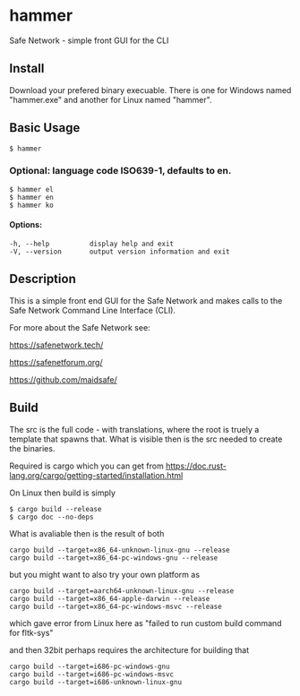 # hammer
Safe Network - simple front GUI for the CLI

## Install

  Download your prefered binary execuable.
  There is one for Windows named "hammer.exe" and another for Linux named "hammer".

## Basic Usage
	$ hammer

### Optional: language code ISO639-1, defaults to en.
	$ hammer el
	$ hammer en
	$ hammer ko

#### Options:
    -h, --help          display help and exit
    -V, --version       output version information and exit

## Description

  This is a simple front end GUI for the Safe Network and makes calls to the Safe Network Command Line Interface (CLI).

  For more about the Safe Network see:

  <https://safenetwork.tech/>

  <https://safenetforum.org/>

  <https://github.com/maidsafe/>

## Build
  The src is the full code - with translations, where the root is truely a template that spawns that.
  What is visible then is the src needed to create the binaries.

  Required is cargo which you can get from https://doc.rust-lang.org/cargo/getting-started/installation.html

  On Linux then build is simply

	$ cargo build --release
	$ cargo doc --no-deps

  What is avaliable then is the result of both
	
	cargo build --target=x86_64-unknown-linux-gnu --release
	cargo build --target=x86_64-pc-windows-gnu --release

  but you might want to also try your own platform as

	cargo build --target=aarch64-unknown-linux-gnu --release
	cargo build --target=x86_64-apple-darwin --release
	cargo build --target=x86_64-pc-windows-msvc --release 

  which gave error from Linux here as "failed to run custom build command for fltk-sys"

  and then 32bit perhaps requires the architecture for building that

	cargo build --target=i686-pc-windows-gnu
	cargo build --target=i686-pc-windows-msvc
	cargo build --target=i686-unknown-linux-gnu

